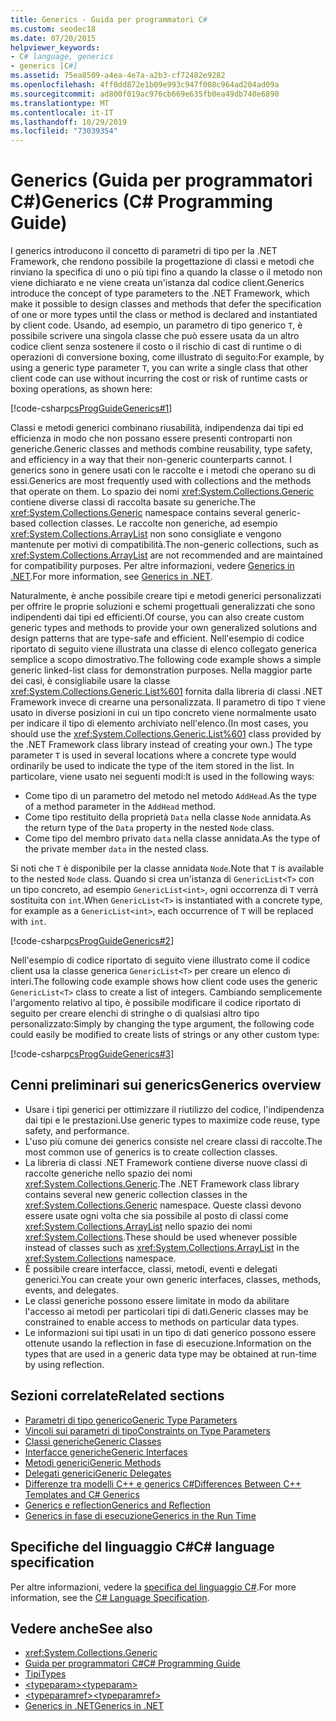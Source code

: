 ```yaml
---
title: Generics - Guida per programmatori C#
ms.custom: seodec18
ms.date: 07/20/2015
helpviewer_keywords:
- C# language, generics
- generics [C#]
ms.assetid: 75ea8509-a4ea-4e7a-a2b3-cf72482e9282
ms.openlocfilehash: 4ff0dd872e1b09e993c947f008c964ad204ad09a
ms.sourcegitcommit: ad800f019ac976cb669e635fb0ea49db740e6890
ms.translationtype: MT
ms.contentlocale: it-IT
ms.lasthandoff: 10/29/2019
ms.locfileid: "73039354"
---
```

# <a name="generics-c-programming-guide"></a><span data-ttu-id="88834-102">Generics (Guida per programmatori C#)</span><span class="sxs-lookup"><span data-stu-id="88834-102">Generics (C# Programming Guide)</span></span>

<span data-ttu-id="88834-103">I generics introducono il concetto di parametri di tipo per la .NET Framework, che rendono possibile la progettazione di classi e metodi che rinviano la specifica di uno o più tipi fino a quando la classe o il metodo non viene dichiarato e ne viene creata un'istanza dal codice client.</span><span class="sxs-lookup"><span data-stu-id="88834-103">Generics introduce the concept of type parameters to the .NET Framework, which make it possible to design classes and methods that defer the specification of one or more types until the class or method is declared and instantiated by client code.</span></span> <span data-ttu-id="88834-104">Usando, ad esempio, un parametro di tipo generico `T`, è possibile scrivere una singola classe che può essere usata da un altro codice client senza sostenere il costo o il rischio di cast di runtime o di operazioni di conversione boxing, come illustrato di seguito:</span><span class="sxs-lookup"><span data-stu-id="88834-104">For example, by using a generic type parameter `T`, you can write a single class that other client code can use without incurring the cost or risk of runtime casts or boxing operations, as shown here:</span></span>

[!code-csharp[csProgGuideGenerics#1](~/samples/snippets/csharp/VS_Snippets_VBCSharp/csProgGuideGenerics/CS/Generics.cs#1)]

<span data-ttu-id="88834-105">Classi e metodi generici combinano riusabilità, indipendenza dai tipi ed efficienza in modo che non possano essere presenti controparti non generiche.</span><span class="sxs-lookup"><span data-stu-id="88834-105">Generic classes and methods combine reusability, type safety, and efficiency in a way that their non-generic counterparts cannot.</span></span> <span data-ttu-id="88834-106">I generics sono in genere usati con le raccolte e i metodi che operano su di essi.</span><span class="sxs-lookup"><span data-stu-id="88834-106">Generics are most frequently used with collections and the methods that operate on them.</span></span> <span data-ttu-id="88834-107">Lo spazio dei nomi <xref:System.Collections.Generic> contiene diverse classi di raccolta basate su generiche.</span><span class="sxs-lookup"><span data-stu-id="88834-107">The <xref:System.Collections.Generic> namespace contains several generic-based collection classes.</span></span> <span data-ttu-id="88834-108">Le raccolte non generiche, ad esempio <xref:System.Collections.ArrayList> non sono consigliate e vengono mantenute per motivi di compatibilità.</span><span class="sxs-lookup"><span data-stu-id="88834-108">The non-generic collections, such as <xref:System.Collections.ArrayList> are not recommended and are maintained for compatibility purposes.</span></span> <span data-ttu-id="88834-109">Per altre informazioni, vedere [Generics in .NET](../../../standard/generics/index.md).</span><span class="sxs-lookup"><span data-stu-id="88834-109">For more information, see [Generics in .NET](../../../standard/generics/index.md).</span></span>

<span data-ttu-id="88834-110">Naturalmente, è anche possibile creare tipi e metodi generici personalizzati per offrire le proprie soluzioni e schemi progettuali generalizzati che sono indipendenti dai tipi ed efficienti.</span><span class="sxs-lookup"><span data-stu-id="88834-110">Of course, you can also create custom generic types and methods to provide your own generalized solutions and design patterns that are type-safe and efficient.</span></span> <span data-ttu-id="88834-111">Nell'esempio di codice riportato di seguito viene illustrata una classe di elenco collegato generica semplice a scopo dimostrativo.</span><span class="sxs-lookup"><span data-stu-id="88834-111">The following code example shows a simple generic linked-list class for demonstration purposes.</span></span> <span data-ttu-id="88834-112">Nella maggior parte dei casi, è consigliabile usare la classe <xref:System.Collections.Generic.List%601> fornita dalla libreria di classi .NET Framework invece di crearne una personalizzata. Il parametro di tipo `T` viene usato in diverse posizioni in cui un tipo concreto viene normalmente usato per indicare il tipo di elemento archiviato nell'elenco.</span><span class="sxs-lookup"><span data-stu-id="88834-112">(In most cases, you should use the <xref:System.Collections.Generic.List%601> class provided by the .NET Framework class library instead of creating your own.) The type parameter `T` is used in several locations where a concrete type would ordinarily be used to indicate the type of the item stored in the list.</span></span> <span data-ttu-id="88834-113">In particolare, viene usato nei seguenti modi:</span><span class="sxs-lookup"><span data-stu-id="88834-113">It is used in the following ways:</span></span>

- <span data-ttu-id="88834-114">Come tipo di un parametro del metodo nel metodo `AddHead`.</span><span class="sxs-lookup"><span data-stu-id="88834-114">As the type of a method parameter in the `AddHead` method.</span></span>
- <span data-ttu-id="88834-115">Come tipo restituito della proprietà `Data` nella classe `Node` annidata.</span><span class="sxs-lookup"><span data-stu-id="88834-115">As the return type of the `Data` property in the nested `Node` class.</span></span>
- <span data-ttu-id="88834-116">Come tipo del membro privato `data` nella classe annidata.</span><span class="sxs-lookup"><span data-stu-id="88834-116">As the type of the private member `data` in the nested class.</span></span>

 <span data-ttu-id="88834-117">Si noti che `T` è disponibile per la classe annidata `Node`.</span><span class="sxs-lookup"><span data-stu-id="88834-117">Note that `T` is available to the nested `Node` class.</span></span> <span data-ttu-id="88834-118">Quando si crea un'istanza di `GenericList<T>` con un tipo concreto, ad esempio `GenericList<int>`, ogni occorrenza di `T` verrà sostituita con `int`.</span><span class="sxs-lookup"><span data-stu-id="88834-118">When `GenericList<T>` is instantiated with a concrete type, for example as a `GenericList<int>`, each occurrence of `T` will be replaced with `int`.</span></span>

[!code-csharp[csProgGuideGenerics#2](~/samples/snippets/csharp/VS_Snippets_VBCSharp/csProgGuideGenerics/CS/Generics.cs#2)] 

<span data-ttu-id="88834-119">Nell'esempio di codice riportato di seguito viene illustrato come il codice client usa la classe generica `GenericList<T>` per creare un elenco di interi.</span><span class="sxs-lookup"><span data-stu-id="88834-119">The following code example shows how client code uses the generic `GenericList<T>` class to create a list of integers.</span></span> <span data-ttu-id="88834-120">Cambiando semplicemente l'argomento relativo al tipo, è possibile modificare il codice riportato di seguito per creare elenchi di stringhe o di qualsiasi altro tipo personalizzato:</span><span class="sxs-lookup"><span data-stu-id="88834-120">Simply by changing the type argument, the following code could easily be modified to create lists of strings or any other custom type:</span></span>

[!code-csharp[csProgGuideGenerics#3](~/samples/snippets/csharp/VS_Snippets_VBCSharp/csProgGuideGenerics/CS/Generics.cs#3)]

## <a name="generics-overview"></a><span data-ttu-id="88834-121">Cenni preliminari sui generics</span><span class="sxs-lookup"><span data-stu-id="88834-121">Generics overview</span></span>

- <span data-ttu-id="88834-122">Usare i tipi generici per ottimizzare il riutilizzo del codice, l'indipendenza dai tipi e le prestazioni.</span><span class="sxs-lookup"><span data-stu-id="88834-122">Use generic types to maximize code reuse, type safety, and performance.</span></span>
- <span data-ttu-id="88834-123">L'uso più comune dei generics consiste nel creare classi di raccolte.</span><span class="sxs-lookup"><span data-stu-id="88834-123">The most common use of generics is to create collection classes.</span></span>
- <span data-ttu-id="88834-124">La libreria di classi .NET Framework contiene diverse nuove classi di raccolte generiche nello spazio dei nomi <xref:System.Collections.Generic>.</span><span class="sxs-lookup"><span data-stu-id="88834-124">The .NET Framework class library contains several new generic collection classes in the <xref:System.Collections.Generic> namespace.</span></span> <span data-ttu-id="88834-125">Queste classi devono essere usate ogni volta che sia possibile al posto di classi come <xref:System.Collections.ArrayList> nello spazio dei nomi <xref:System.Collections>.</span><span class="sxs-lookup"><span data-stu-id="88834-125">These should be used whenever possible instead of classes such as <xref:System.Collections.ArrayList> in the <xref:System.Collections> namespace.</span></span>
- <span data-ttu-id="88834-126">È possibile creare interfacce, classi, metodi, eventi e delegati generici.</span><span class="sxs-lookup"><span data-stu-id="88834-126">You can create your own generic interfaces, classes, methods, events, and delegates.</span></span>
- <span data-ttu-id="88834-127">Le classi generiche possono essere limitate in modo da abilitare l'accesso ai metodi per particolari tipi di dati.</span><span class="sxs-lookup"><span data-stu-id="88834-127">Generic classes may be constrained to enable access to methods on particular data types.</span></span>
- <span data-ttu-id="88834-128">Le informazioni sui tipi usati in un tipo di dati generico possono essere ottenute usando la reflection in fase di esecuzione.</span><span class="sxs-lookup"><span data-stu-id="88834-128">Information on the types that are used in a generic data type may be obtained at run-time by using reflection.</span></span>

## <a name="related-sections"></a><span data-ttu-id="88834-129">Sezioni correlate</span><span class="sxs-lookup"><span data-stu-id="88834-129">Related sections</span></span>

- [<span data-ttu-id="88834-130">Parametri di tipo generico</span><span class="sxs-lookup"><span data-stu-id="88834-130">Generic Type Parameters</span></span>](generic-type-parameters.md)
- [<span data-ttu-id="88834-131">Vincoli sui parametri di tipo</span><span class="sxs-lookup"><span data-stu-id="88834-131">Constraints on Type Parameters</span></span>](constraints-on-type-parameters.md)
- [<span data-ttu-id="88834-132">Classi generiche</span><span class="sxs-lookup"><span data-stu-id="88834-132">Generic Classes</span></span>](generic-classes.md)
- [<span data-ttu-id="88834-133">Interfacce generiche</span><span class="sxs-lookup"><span data-stu-id="88834-133">Generic Interfaces</span></span>](generic-interfaces.md)
- [<span data-ttu-id="88834-134">Metodi generici</span><span class="sxs-lookup"><span data-stu-id="88834-134">Generic Methods</span></span>](generic-methods.md)
- [<span data-ttu-id="88834-135">Delegati generici</span><span class="sxs-lookup"><span data-stu-id="88834-135">Generic Delegates</span></span>](generic-delegates.md)
- [<span data-ttu-id="88834-136">Differenze tra modelli C++ e generics C#</span><span class="sxs-lookup"><span data-stu-id="88834-136">Differences Between C++ Templates and C# Generics</span></span>](differences-between-cpp-templates-and-csharp-generics.md)
- [<span data-ttu-id="88834-137">Generics e reflection</span><span class="sxs-lookup"><span data-stu-id="88834-137">Generics and Reflection</span></span>](generics-and-reflection.md)
- [<span data-ttu-id="88834-138">Generics in fase di esecuzione</span><span class="sxs-lookup"><span data-stu-id="88834-138">Generics in the Run Time</span></span>](generics-in-the-run-time.md)

## <a name="c-language-specification"></a><span data-ttu-id="88834-139">Specifiche del linguaggio C#</span><span class="sxs-lookup"><span data-stu-id="88834-139">C# language specification</span></span>

<span data-ttu-id="88834-140">Per altre informazioni, vedere la [specifica del linguaggio C#](~/_csharplang/spec/types.md#constructed-types).</span><span class="sxs-lookup"><span data-stu-id="88834-140">For more information, see the [C# Language Specification](~/_csharplang/spec/types.md#constructed-types).</span></span>

## <a name="see-also"></a><span data-ttu-id="88834-141">Vedere anche</span><span class="sxs-lookup"><span data-stu-id="88834-141">See also</span></span>

- <xref:System.Collections.Generic>
- [<span data-ttu-id="88834-142">Guida per programmatori C#</span><span class="sxs-lookup"><span data-stu-id="88834-142">C# Programming Guide</span></span>](../index.md)
- [<span data-ttu-id="88834-143">Tipi</span><span class="sxs-lookup"><span data-stu-id="88834-143">Types</span></span>](../types/index.md)
- [<span data-ttu-id="88834-144">\<typeparam></span><span class="sxs-lookup"><span data-stu-id="88834-144">\<typeparam></span></span>](../xmldoc/typeparam.md)
- [<span data-ttu-id="88834-145">\<typeparamref></span><span class="sxs-lookup"><span data-stu-id="88834-145">\<typeparamref></span></span>](../xmldoc/typeparamref.md)
- [<span data-ttu-id="88834-146">Generics in .NET</span><span class="sxs-lookup"><span data-stu-id="88834-146">Generics in .NET</span></span>](../../../standard/generics/index.md)

